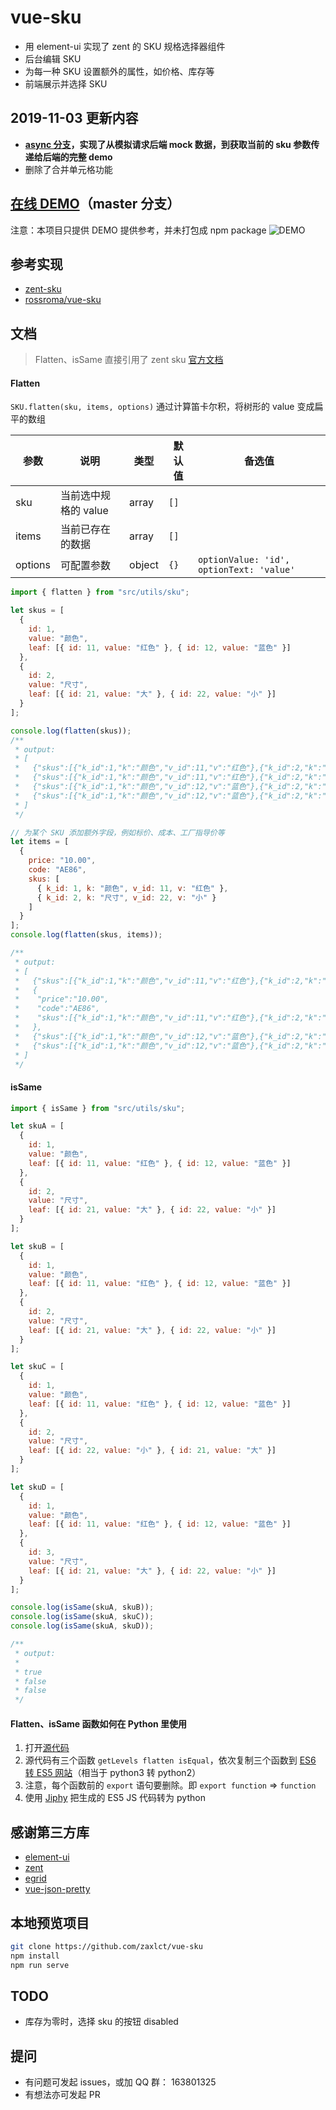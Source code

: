 # vue-sku

- 用 element-ui 实现了 zent 的 SKU 规格选择器组件
- 后台编辑 SKU
- 为每一种 SKU 设置额外的属性，如价格、库存等
- 前端展示并选择 SKU

## 2019-11-03 更新内容

- **[async 分支](https://github.com/zaxlct/vue-sku/tree/async)，实现了从模拟请求后端 mock 数据，到获取当前的 sku 参数传递给后端的完整 demo**
- 删除了合并单元格功能

## [在线 DEMO](https://zaxlct.github.io/vue-sku/)（master 分支）

注意：本项目只提供 DEMO 提供参考，并未打包成 npm package
![DEMO](http://furniture-resource.sutot.cn/Jietu20190702-215359@2x.jpg)

## 参考实现

- [zent-sku](https://github.com/zent-contrib/sku)
- [rossroma/vue-sku](https://github.com/rossroma/vue-sku)

## 文档

> Flatten、isSame 直接引用了 zent sku [官方文档](https://youzan.github.io/zent/zh/component/sku)

#### Flatten

`SKU.flatten(sku, items, options)`
通过计算笛卡尔积，将树形的 value 变成扁平的数组

| 参数    | 说明                 | 类型   | 默认值 | 备选值                                   |
| ------- | -------------------- | ------ | ------ | ---------------------------------------- |
| sku     | 当前选中规格的 value | array  | `[]`   |                                          |
| items   | 当前已存在的数据     | array  | `[]`   |                                          |
| options | 可配置参数           | object | `{}`   | `optionValue: 'id', optionText: 'value'` |

```javascript
import { flatten } from "src/utils/sku";

let skus = [
  {
    id: 1,
    value: "颜色",
    leaf: [{ id: 11, value: "红色" }, { id: 12, value: "蓝色" }]
  },
  {
    id: 2,
    value: "尺寸",
    leaf: [{ id: 21, value: "大" }, { id: 22, value: "小" }]
  }
];

console.log(flatten(skus));
/**
 * output:
 * [
 *   {"skus":[{"k_id":1,"k":"颜色","v_id":11,"v":"红色"},{"k_id":2,"k":"尺寸","v_id":21,"v":"大"}]},
 *   {"skus":[{"k_id":1,"k":"颜色","v_id":11,"v":"红色"},{"k_id":2,"k":"尺寸","v_id":22,"v":"小"}]}
 *   {"skus":[{"k_id":1,"k":"颜色","v_id":12,"v":"蓝色"},{"k_id":2,"k":"尺寸","v_id":21,"v":"大"}]}
 *   {"skus":[{"k_id":1,"k":"颜色","v_id":12,"v":"蓝色"},{"k_id":2,"k":"尺寸","v_id":22,"v":"小"}]}
 * ]
 */

// 为某个 SKU 添加额外字段，例如标价、成本、工厂指导价等
let items = [
  {
    price: "10.00",
    code: "AE86",
    skus: [
      { k_id: 1, k: "颜色", v_id: 11, v: "红色" },
      { k_id: 2, k: "尺寸", v_id: 22, v: "小" }
    ]
  }
];
console.log(flatten(skus, items));

/**
 * output:
 * [
 *   {"skus":[{"k_id":1,"k":"颜色","v_id":11,"v":"红色"},{"k_id":2,"k":"尺寸","v_id":21,"v":"大"}]},
 *   {
 *    "price":"10.00",
 *    "code":"AE86",
 *    "skus":[{"k_id":1,"k":"颜色","v_id":11,"v":"红色"},{"k_id":2,"k":"尺寸","v_id":22,"v":"小"}]
 *   },
 *   {"skus":[{"k_id":1,"k":"颜色","v_id":12,"v":"蓝色"},{"k_id":2,"k":"尺寸","v_id":21,"v":"大"}]}
 *   {"skus":[{"k_id":1,"k":"颜色","v_id":12,"v":"蓝色"},{"k_id":2,"k":"尺寸","v_id":22,"v":"小"}]}
 * ]
 */
```

#### isSame

```javascript
import { isSame } from "src/utils/sku";

let skuA = [
  {
    id: 1,
    value: "颜色",
    leaf: [{ id: 11, value: "红色" }, { id: 12, value: "蓝色" }]
  },
  {
    id: 2,
    value: "尺寸",
    leaf: [{ id: 21, value: "大" }, { id: 22, value: "小" }]
  }
];

let skuB = [
  {
    id: 1,
    value: "颜色",
    leaf: [{ id: 11, value: "红色" }, { id: 12, value: "蓝色" }]
  },
  {
    id: 2,
    value: "尺寸",
    leaf: [{ id: 21, value: "大" }, { id: 22, value: "小" }]
  }
];

let skuC = [
  {
    id: 1,
    value: "颜色",
    leaf: [{ id: 11, value: "红色" }, { id: 12, value: "蓝色" }]
  },
  {
    id: 2,
    value: "尺寸",
    leaf: [{ id: 22, value: "小" }, { id: 21, value: "大" }]
  }
];

let skuD = [
  {
    id: 1,
    value: "颜色",
    leaf: [{ id: 11, value: "红色" }, { id: 12, value: "蓝色" }]
  },
  {
    id: 3,
    value: "尺寸",
    leaf: [{ id: 21, value: "大" }, { id: 22, value: "小" }]
  }
];

console.log(isSame(skuA, skuB));
console.log(isSame(skuA, skuC));
console.log(isSame(skuA, skuD));

/**
 * output:
 *
 * true
 * false
 * false
 */
```

#### Flatten、isSame 函数如何在 Python 里使用

1. 打开[源代码](https://gitee.com/zaxlct/number-squares/blob/dev/src/utils/sku/index.js)
2. 源代码有三个函数 `getLevels flatten isEqual`，依次复制三个函数到 [ES6 转 ES5 网站](https://www.babeljs.cn/repl)（相当于 python3 转 python2）
3. 注意，每个函数前的 `export` 语句要删除。即 `export function` => `function`
4. 使用 [Jiphy](https://github.com/timothycrosley/jiphy) 把生成的 ES5 JS 代码转为 python

## 感谢第三方库

- [element-ui](https://github.com/ElemeFE/element)
- [zent](https://github.com/youzan/zent)
- [egrid](https://github.com/kinglisky/egrid)
- [vue-json-pretty](https://github.com/leezng/vue-json-pretty)

## 本地预览项目

```bash
git clone https://github.com/zaxlct/vue-sku
npm install
npm run serve
```

## TODO

- 库存为零时，选择 sku 的按钮 disabled

## 提问

- 有问题可发起 issues，或加 QQ 群： 163801325
- 有想法亦可发起 PR
